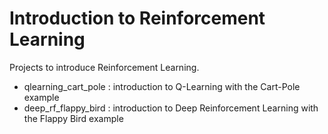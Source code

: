 # Introduction to Reinforcement Learning
Projects to introduce Reinforcement Learning.

* qlearning_cart_pole : introduction to Q-Learning with the Cart-Pole example
* deep_rf_flappy_bird : introduction to Deep Reinforcement Learning with the Flappy Bird example
